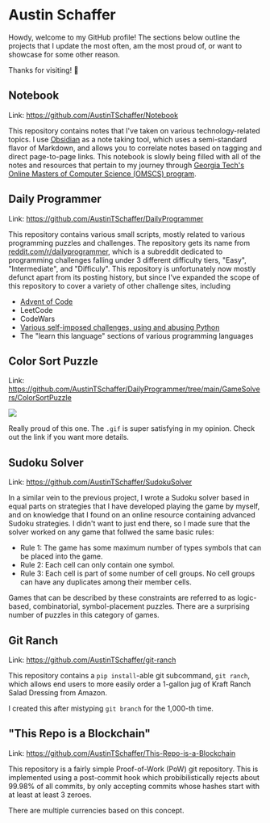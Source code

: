 # Austin Schaffer

Howdy, welcome to my GitHub profile! The sections below outline the projects that I update the most often,
am the most proud of, or want to showcase for some other reason.

Thanks for visiting! :wave:

## Notebook

Link: https://github.com/AustinTSchaffer/Notebook

This repository contains notes that I've taken on various technology-related topics. I use
[Obsidian](https://obsidian.md/) as a note taking tool, which uses a semi-standard flavor of
Markdown, and allows you to correlate notes based on tagging and direct page-to-page links.
This notebook is slowly being filled with all of the notes and resources that pertain to my
journey through [Georgia Tech's Online Masters of Computer Science (OMSCS) program](https://omscs.gatech.edu/).

## Daily Programmer

Link: https://github.com/AustinTSchaffer/DailyProgrammer

This repository contains various small scripts, mostly related to various programming puzzles and challenges.
The repository gets its name from [reddit.com/r/dailyprogrammer](https://reddit.com/r/dailyprogrammer),
which is a subreddit dedicated to programming challenges falling under 3 different difficulty tiers, "Easy",
"Intermediate", and "Difficuly". This repository is unfortunately now mostly defunct apart from its posting
history, but since I've expanded the scope of this repository to cover a variety of other challenge sites, including

- [Advent of Code](https://adventofcode.com/)
- LeetCode
- CodeWars
- [Various self-imposed challenges, using and abusing Python](https://github.com/AustinTSchaffer/DailyProgrammer/tree/main/Python)
- The "learn this language" sections of various programming languages

## Color Sort Puzzle

Link: https://github.com/AustinTSchaffer/DailyProgrammer/tree/main/GameSolvers/ColorSortPuzzle

![](https://github.com/AustinTSchaffer/DailyProgrammer/blob/main/GameSolvers/ColorSortPuzzle/images/Color%20Sort%20Puzzle%20Solver%20Example.gif)

Really proud of this one. The `.gif` is super satisfying in my opinion. Check out the link if you want more details.

## Sudoku Solver

Link: https://github.com/AustinTSchaffer/SudokuSolver

In a similar vein to the previous project, I wrote a Sudoku solver based in equal parts on strategies that
I have developed playing the game by myself, and on knowledge that I found on an online resource
containing advanced Sudoku strategies. I didn't want to just end there, so I made sure that the
solver worked on any game that follwed the same basic rules:

- Rule 1: The game has some maximum number of types symbols that can be placed into the game.
- Rule 2: Each cell can only contain one symbol.
- Rule 3: Each cell is part of some number of cell groups. No cell groups can have any duplicates
  among their member cells.

Games that can be described by these constraints are referred to as logic-based, combinatorial,
symbol-placement puzzles. There are a surprising number of puzzles in this category of games.

## Git Ranch

Link: https://github.com/AustinTSchaffer/git-ranch

This repository contains a `pip install`-able git subcommand, `git ranch`, which allows end users to
more easily order a 1-gallon jug of Kraft Ranch Salad Dressing from Amazon.

I created this after mistyping `git branch` for the 1,000-th time.

## "This Repo is a Blockchain"

Link: https://github.com/AustinTSchaffer/This-Repo-is-a-Blockchain

This repository is a fairly simple Proof-of-Work (PoW) git repository. This is implemented using a
post-commit hook which probibilistically rejects about 99.98% of all commits, by only accepting
commits whose hashes start with at least at least 3 zeroes.

There are multiple currencies based on this concept.
